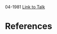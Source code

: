 

04-1981
[Link to Talk](https://www.churchofjesuschrist.org/study/general-conference/1981/04/sunday-afternoon-session?lang=eng)



# References
